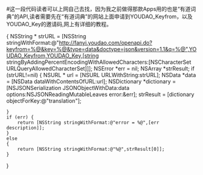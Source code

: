 #这一段代码读者可以上网自己去找，因为我之前做得那款Apps用的也是“有道词典”的API,读者需要先在“有道词典”的网站上面申请到YOUDAO_Keyfrom，以及YOUDAO_Key的邀请码,网上有详细的教程。


{
 NSString * strURL = [NSString stringWithFormat:@"http://fanyi.youdao.com/openapi.do?keyfrom=%@&key=%@&type=data&doctype=json&version=1.1&q=%@",YOUDAO_Keyfrom,YOUDAO_Key,[string stringByAddingPercentEncodingWithAllowedCharacters:[NSCharacterSet URLQueryAllowedCharacterSet]]];
    NSError *err = nil;
    NSArray *strResult;
    if (strURL!=nil) {
        NSURL * url = [NSURL URLWithString:strURL];
        NSData *data = [NSData dataWithContentsOfURL:url];
        NSDictionary *dictionary = [NSJSONSerialization JSONObjectWithData:data options:NSJSONReadingMutableLeaves error:&err];
        strResult = [dictionary objectForKey:@"translation"];
        
    }
    if (err) {
        return [NSString stringWithFormat:@"error = %@",[err description]];
    }
    else
    {
        return [NSString stringWithFormat:@"%@",strResult[0]];
    }
}
